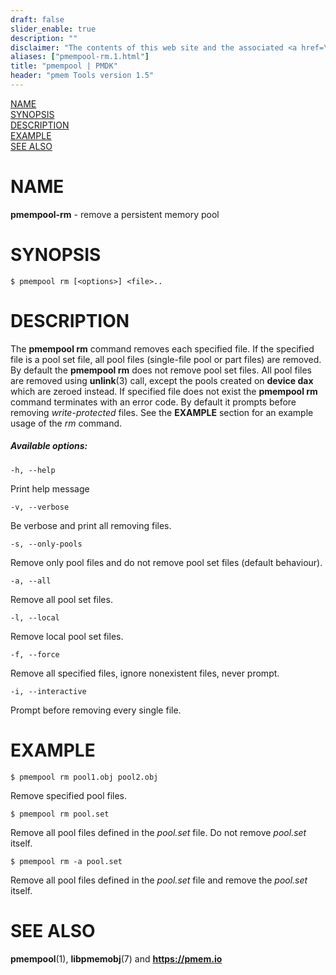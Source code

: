 ```yaml
---
draft: false
slider_enable: true
description: ""
disclaimer: "The contents of this web site and the associated <a href=\"https://github.com/pmem\">GitHub repositories</a> are BSD-licensed open source."
aliases: ["pmempool-rm.1.html"]
title: "pmempool | PMDK"
header: "pmem Tools version 1.5"
---
```


[comment]: <> (SPDX-License-Identifier: BSD-3-Clause)
[comment]: <> (Copyright 2016-2023, Intel Corporation)

[comment]: <> (pmempool-rm.1 -- man page for pmempool-rm)

[NAME](#name)<br />
[SYNOPSIS](#synopsis)<br />
[DESCRIPTION](#description)<br />
[EXAMPLE](#example)<br />
[SEE ALSO](#see-also)<br />

# NAME #

**pmempool-rm** - remove a persistent memory pool

# SYNOPSIS #

```
$ pmempool rm [<options>] <file>..
```

# DESCRIPTION #

The **pmempool rm** command removes each specified file. If the specified file
is a pool set file, all pool files (single-file pool or part files) are removed.
By default the **pmempool rm** does not remove pool set
files. All pool files are removed using **unlink**(3) call,
except the pools created on **device dax** which are zeroed instead.
If specified file does not exist the **pmempool rm** command terminates with an error code.
By default it prompts before removing *write-protected* files.
See the **EXAMPLE** section for an example usage of the *rm* command.

##### Available options: #####

`-h, --help`

Print help message

`-v, --verbose`

Be verbose and print all removing files.

`-s, --only-pools`

Remove only pool files and do not remove pool set files (default behaviour).

`-a, --all`

Remove all pool set files.

`-l, --local`

Remove local pool set files.

`-f, --force`

Remove all specified files, ignore nonexistent files, never prompt.

`-i, --interactive`

Prompt before removing every single file.

# EXAMPLE #

```
$ pmempool rm pool1.obj pool2.obj
```

Remove specified pool files.

```
$ pmempool rm pool.set
```

Remove all pool files defined in the *pool.set* file.
Do not remove *pool.set* itself.

```
$ pmempool rm -a pool.set
```

Remove all pool files defined in the *pool.set* file and remove the *pool.set* itself.

# SEE ALSO #

**pmempool**(1), **libpmemobj**(7) and **<https://pmem.io>**
